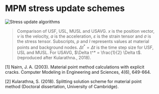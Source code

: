 # MPM stress update schemes

![Stress update algorithms](img/stress-update-algorithms.png)

> Comparison of USF, USL, MUSL and USAVG. $x$ is the position vector, $v$ is the velocity,
$a$ is the acceleration, $\varepsilon$ is the strain tensor and $\sigma$ is the stress
tensor. Subscripts, $p$ and $I$ represents values at material points and background nodes.
$\Delta t^* = \Delta t$ is the time step size for USF, USL and MUSL. For USAVG,
$\Delta t^* = \frac{1}{2} \Delta t$. (reproduced after Kularathna., 2018).


[1] Nairn, J. A. (2003). Material point method calculations with explicit cracks. Computer Modeling in Engineering and Sciences, 4(6), 649-664.

[2] Kularathna, S. (2018). Splitting solution scheme for material point method (Doctoral dissertation, University of Cambridge).